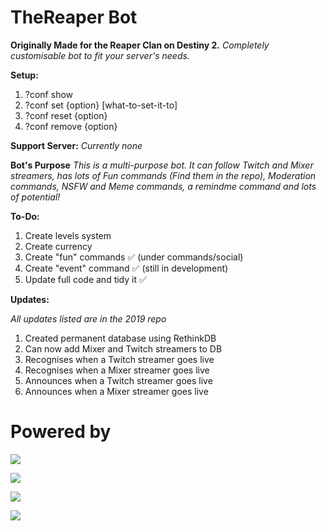 # TheReaper Bot
**Originally Made for the Reaper Clan on Destiny 2.**
*Completely customisable bot to fit your server's needs.*

**Setup:**
1. ?conf show
2. ?conf set {option} [what-to-set-it-to]
3. ?conf reset {option}
4. ?conf remove {option}

**Support Server:**
*Currently none*

**Bot's Purpose**
*This is a multi-purpose bot. It can follow Twitch and Mixer streamers, has lots of Fun commands (Find them in the repo), Moderation commands, NSFW and Meme commands, a remindme command and lots of potential!*

**To-Do:**
1. Create levels system
2. Create currency
3. Create "fun" commands ✅ (under commands/social)
4. Create "event" command ✅ (still in development)
5. Update full code and tidy it ✅

**Updates:**

*All updates listed are in the 2019 repo*
1. Created permanent database using RethinkDB
2. Can now add Mixer and Twitch streamers to DB
3. Recognises when a Twitch streamer goes live
4. Recognises when a Mixer streamer goes live
5. Announces when a Twitch streamer goes live
6. Announces when a Mixer streamer goes live

# Powered by

[![](https://camo.githubusercontent.com/40129aa4640399b5e65cc3c101361a6a0b5d6467/68747470733a2f2f646973636f72642e6a732e6f72672f7374617469632f6c6f676f2e737667)](https://discord.js.org)

[![](https://webassets.mongodb.com/_com_assets/cms/MongoDB-Logo-5c3a7405a85675366beb3a5ec4c032348c390b3f142f5e6dddf1d78e2df5cb5c.png)](https://www.mongodb.com/)

[![](https://nodejs.org/static/images/logos/nodejs-new-pantone-black.png)](https://nodejs.org/en/)

[![](https://klasa.js.org/static/klasa.svg)](https://klasa.js.org/)

